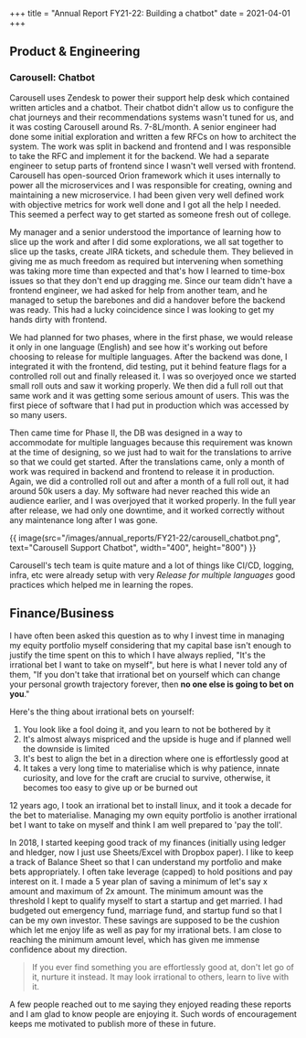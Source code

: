+++
title = "Annual Report FY21-22: Building a chatbot"
date = 2021-04-01
+++

## Product & Engineering

### Carousell: Chatbot

Carousell uses Zendesk to power their support help desk which contained
written articles and a chatbot. Their chatbot didn't allow us to configure
the chat journeys and their recommendations systems wasn't tuned for
us, and it was costing Carousell around Rs. 7-8L/month. A senior
engineer had done some initial exploration and written a few RFCs on
how to architect the system. The work was split in backend and frontend
and I was responsible to take the RFC and implement it for the backend.
We had a separate engineer to setup parts of frontend since I wasn't
well versed with frontend. Carousell has open-sourced Orion framework
which it uses internally to power all the microservices and I was
responsible for creating, owning and maintaining a new microservice.
I had been given very well defined work with objective metrics for
work well done and I got all the help I needed. This seemed
a perfect way to get started as someone fresh out of college.

My manager and a senior understood the importance of learning how
to slice up the work and after I did some explorations, we all sat
together to slice up the tasks, create JIRA tickets, and schedule
them. They believed in giving me as much freedom as required but
intervening when something was taking more time than expected and
that's how I learned to time-box issues so that they don't end up
dragging me. Since our team didn't have a frontend engineer, we
had asked for help from another team, and he managed to setup
the barebones and did a handover before the backend was ready.
This had a lucky coincidence since I was looking to get my hands
dirty with frontend.

We had planned for two phases, where in the first phase, we would
release it only in one language (English) and see how it's working
out before choosing to release for multiple languages. After the
backend was done, I integrated it with the frontend, did testing,
put it behind feature flags for a controlled roll out and finally
released it. I was so overjoyed once we started small roll outs
and saw it working properly. We then did a full roll out that
same work and it was getting some serious amount of users. This
was the first piece of software that I had put in production which
was accessed by so many users.

Then came time for Phase II, the DB was designed in a way to
accommodate for multiple languages because this requirement
was known at the time of designing, so we just had to wait
for the translations to arrive so that we could get started.
After the translations came, only a month of work was required
in backend and frontend to release it in production. Again, we
did a controlled roll out and after a month of a full roll out,
it had around 50k users a day. My software had never reached
this wide an audience earlier, and I was overjoyed that it
worked properly. In the full year after release, we had only
one downtime, and it worked correctly without any maintenance
long after I was gone.

{{ image(src="/images/annual_reports/FY21-22/carousell_chatbot.png", text="Carousell Support Chatbot", width="400", height="800") }}

Carousell's tech team is quite mature and a lot of things like
CI/CD, logging, infra, etc were already setup with very
*Release for multiple languages*
good practices which helped me in learning the ropes.


## Finance/Business

I have often been asked this question as to why I invest time in
managing my equity portfolio myself considering that my capital base
isn't enough to justify the time spent on this to which I have always
replied, "It's the irrational bet I want to take on myself", but here
is what I never told any of them, "If you don't take that irrational
bet on yourself which can change your personal growth trajectory forever,
then **no one else is going to bet on you**."

Here's the thing about irrational bets on yourself:
1. You look like a fool doing it, and you learn to not be bothered by it
2. It's almost always mispriced and the upside is huge and if planned
   well the downside is limited
3. It's best to align the bet in a direction where one is effortlessly
   good at
4. It takes a very long time to materialise which is why patience, innate
   curiosity, and love for the craft are crucial to survive, otherwise,
   it becomes too easy to give up or be burned out


12 years ago, I took an irrational bet to install linux, and it took a
decade for the bet to materialise. Managing my own equity portfolio is
another irrational bet I want to take on myself and think I am well
prepared to 'pay the toll'.

In 2018, I started keeping good track of my finances (initially using
ledger and hledger, now I just use Sheets/Excel with Dropbox paper).
I like to keep a track of Balance Sheet so that I can understand my
portfolio and make bets appropriately. I often take leverage (capped)
to hold positions and pay interest on it. I made a
5 year plan of saving a minimum of let's say x amount and maximum of
2x amount. The minimum amount was the threshold I kept to qualify
myself to start a startup and get married. I had budgeted out
emergency fund, marriage fund, and startup fund so that I can be my
own investor. These savings are supposed to be the cushion which let
me enjoy life as well as pay for my irrational bets. I am close to
reaching the minimum amount level, which has given me immense
confidence about my direction.

> If you ever find something you are effortlessly good at, don't
  let go of it, nurture it instead. It may look irrational to others,
  learn to live with it.

A few people reached out to me saying they enjoyed reading these
reports and I am glad to know people are enjoying it. Such words
of encouragement keeps me motivated to publish more of these in future.
